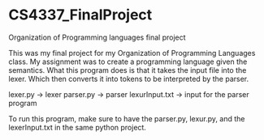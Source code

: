 # CS4337_FinalProject
Organization of Programming languages final project

This was my final project for my Organization of Programming Languages class. My assignment was to create a programming language given the semantics.
What this program does is that it takes the input file into the lexer. Which then converts it into tokens to be interpreted by the parser.

lexer.py -> lexer
parser.py -> parser
lexurInput.txt -> input for the parser program

To run this program, make sure to have the parser.py, lexur.py, and the lexerInput.txt in
the same python project.
